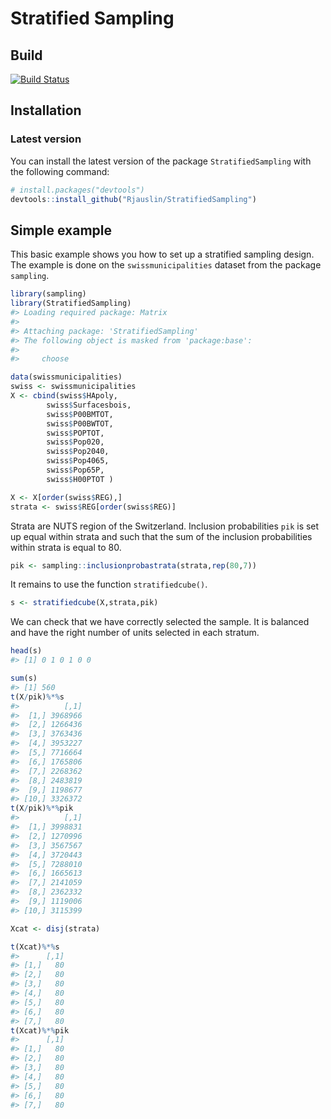 
<!-- README.md is generated from README.Rmd. Please edit that file -->

# Stratified Sampling

## Build

[![Build
Status](https://travis-ci.org/RJauslin/StratifiedSampling.svg?branch=master)](https://travis-ci.org/RJauslin/StratifiedSampling)

## Installation

<!-- ### CRAN version -->

<!-- ``` -->

<!-- install.packages("WaveSampling") -->

<!-- ``` -->

### Latest version

You can install the latest version of the package `StratifiedSampling`
with the following command:

``` r
# install.packages("devtools")
devtools::install_github("Rjauslin/StratifiedSampling")
```

## Simple example

This basic example shows you how to set up a stratified sampling design.
The example is done on the `swissmunicipalities` dataset from the
package `sampling`.

``` r
library(sampling)
library(StratifiedSampling)
#> Loading required package: Matrix
#> 
#> Attaching package: 'StratifiedSampling'
#> The following object is masked from 'package:base':
#> 
#>     choose

data(swissmunicipalities)
swiss <- swissmunicipalities
X <- cbind(swiss$HApoly,
        swiss$Surfacesbois,
        swiss$P00BMTOT,
        swiss$P00BWTOT,
        swiss$POPTOT,
        swiss$Pop020,
        swiss$Pop2040,
        swiss$Pop4065,
        swiss$Pop65P,
        swiss$H00PTOT )

X <- X[order(swiss$REG),]
strata <- swiss$REG[order(swiss$REG)]
```

Strata are NUTS region of the Switzerland. Inclusion probabilities `pik`
is set up equal within strata and such that the sum of the inclusion
probabilities within strata is equal to 80.

``` r
pik <- sampling::inclusionprobastrata(strata,rep(80,7))
```

It remains to use the function `stratifiedcube()`.

``` r
s <- stratifiedcube(X,strata,pik)
```

We can check that we have correctly selected the sample. It is balanced
and have the right number of units selected in each stratum.

``` r
head(s)
#> [1] 0 1 0 1 0 0

sum(s)
#> [1] 560
t(X/pik)%*%s
#>          [,1]
#>  [1,] 3968966
#>  [2,] 1266436
#>  [3,] 3763436
#>  [4,] 3953227
#>  [5,] 7716664
#>  [6,] 1765806
#>  [7,] 2268362
#>  [8,] 2483819
#>  [9,] 1198677
#> [10,] 3326372
t(X/pik)%*%pik
#>          [,1]
#>  [1,] 3998831
#>  [2,] 1270996
#>  [3,] 3567567
#>  [4,] 3720443
#>  [5,] 7288010
#>  [6,] 1665613
#>  [7,] 2141059
#>  [8,] 2362332
#>  [9,] 1119006
#> [10,] 3115399

Xcat <- disj(strata)

t(Xcat)%*%s
#>      [,1]
#> [1,]   80
#> [2,]   80
#> [3,]   80
#> [4,]   80
#> [5,]   80
#> [6,]   80
#> [7,]   80
t(Xcat)%*%pik
#>      [,1]
#> [1,]   80
#> [2,]   80
#> [3,]   80
#> [4,]   80
#> [5,]   80
#> [6,]   80
#> [7,]   80
```
